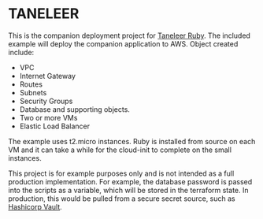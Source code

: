 # TANELEER

This is the companion deployment project for [Taneleer Ruby](https://github.com/rabrown1975/taneleer-ruby).  The included example will deploy the companion application to AWS.  Object created include:

*  VPC
*  Internet Gateway
*  Routes
*  Subnets
*  Security Groups
*  Database and supporting objects.
*  Two or more VMs
*  Elastic Load Balancer

The example uses t2.micro instances.  Ruby is installed from source on each VM and it can take a while for the cloud-init to complete on the small instances.  

This project is for example purposes only and is not intended as a full production implementation.  For example, the database password is passed into the scripts as a variable, which will be stored in the terraform state.  In production, this would be pulled from a secure secret source, such as [Hashicorp Vault](https://www.vaultproject.io/).